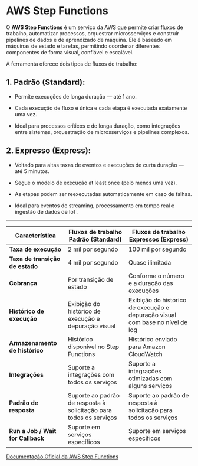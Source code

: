 # AWS Step Functions

O <strong>AWS Step Functions</strong> é um serviço da AWS que permite criar fluxos de trabalho, automatizar processos, orquestrar microsserviços e construir pipelines de dados e de aprendizado de máquina.
Ele é baseado em máquinas de estado e tarefas, permitindo coordenar diferentes componentes de forma visual, confiável e escalável.

A ferramenta oferece dois tipos de fluxos de trabalho:

## 1. Padrão (Standard):

- Permite execuções de longa duração — até 1 ano.

- Cada execução de fluxo é única e cada etapa é executada exatamente uma vez.

- Ideal para processos críticos e de longa duração, como integrações entre sistemas, orquestração de microsserviços e pipelines complexos.

## 2. Expresso (Express):

- Voltado para altas taxas de eventos e execuções de curta duração — até 5 minutos.

- Segue o modelo de execução at least once (pelo menos uma vez).

- As etapas podem ser reexecutadas automaticamente em caso de falhas.

- Ideal para eventos de streaming, processamento em tempo real e ingestão de dados de IoT.

 ****

| Característica                    | Fluxos de trabalho **Padrão (Standard)**                               | Fluxos de trabalho **Expressos (Express)**                                               |
|------------------------------------|------------------------------------------------------------------------|-------------------------------------------------------------------------------------------|
| **Taxa de execução**              | 2 mil por segundo                                                      | 100 mil por segundo                                                                       |
| **Taxa de transição de estado**   | 4 mil por segundo                                                      | Quase ilimitada                                                                          |
| **Cobrança**                      | Por transição de estado                                               | Conforme o número e a duração das execuções                                              |
| **Histórico de execução**        | Exibição do histórico de execução e depuração visual                   | Exibição do histórico de execução e depuração visual com base no nível de log             |
| **Armazenamento de histórico**   | Histórico disponível no Step Functions                                | Histórico enviado para Amazon CloudWatch                                                |
| **Integrações**                  | Suporte a integrações com todos os serviços                           | Suporte a integrações otimizadas com alguns serviços                                    |
| **Padrão de resposta**           | Suporte ao padrão de resposta à solicitação para todos os serviços    | Suporte ao padrão de resposta à solicitação para todos os serviços                      |
| **Run a Job / Wait for Callback**| Suporte em serviços específicos                                       | Suporte em serviços específicos                                                          |


[Documentação Oficial da AWS Step Functions](https://docs.aws.amazon.com/pt_br/step-functions/latest/dg/welcome.html)
